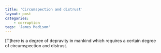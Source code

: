 ```yaml
---
title: 'Circumspection and distrust'
layout: post
categories:
    - corruption
tags: 'James Madison'
---
```


\[T\]here is a degree of depravity in mankind which requires a certain degree of circumspection and distrust.
